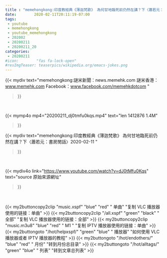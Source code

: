 ```yaml
---
title : "memehongkong:印度教經典《薄迦梵歌》 為何甘地臨死前仍然在講？下〈蕭若元：書房閒話〉2020-02-11 "
date:        2020-02-11T20:11:19-07:00
tags:
 - youtube
 - memehongkong
 - youtube_memehongkong
 - 202002
 - 20200211
 - 20200211_20
categories:
 - 20200211
#icon:        "fas fa-lock-open"
#resImgTeaser: teaserpics/wikipedia.org/emacs-jokes.png
---
```


{{< mydiv text="memehongkong:謎米新聞：news.memehk.com 謎米香港： www.memehk.com Facebook：www.facebook.com/memehkdotcom "
>}}
<br>


{{< mymp4o mp4="20200211_dj0tmfu0kqs.mp4"
text="len 1412876    1.4M"
>}}


{{< mydiv text="memehongkong:印度教經典《薄迦梵歌》 為何甘地臨死前仍然在講？下〈蕭若元：書房閒話〉2020-02-11 "
>}}
<br>

{{< mydiv4o link="https://www.youtube.com/watch?v=dJ0tMfu0Kqs"
text="source 原始來源網址"
>}}


<br>



{{< my2buttoncopy2clip "music.xspf"        "blue"   "red"    " 单曲"  "复制 VLC 播放器使用的链接：单曲" >}} {{< my2buttoncopy2clip "/all.xspf"         "green"  "black"  " 全部"  "复制 VLC 播放器使用的链接：全部" >}} {{< my2buttoncopy2clip "music.m3u8"        "blue"   "red"    " M1 "    "复制 IPTV 播放器使用的链接：单曲" >}} {{< my2buttongoto      "/hot/helpxspf/"    "green"  "blue"   " 播放器" "如何使用 VLC 播放器或者 IPTV 播放器的教程" >}} {{< my2buttongoto      "/hot/endothers/"   "blue"   "red"    " 月份"   "转到月份总目录" >}} {{< my2buttongoto      "/hot/alltags/"     "green"  "blue"   " 列表"   "转到文章总列表" >}} 

